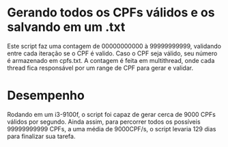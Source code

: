 # Gerando todos os CPFs válidos e os salvando em um .txt
Este script faz uma contagem de 00000000000 à 99999999999, validando entre cada iteração se o CPF é valido.
Caso o CPF seja válido, seu número é armazenado em cpfs.txt.
A contagem é feita em multithread, onde cada thread fica responsável por um range de CPF para gerar e validar.

# Desempenho
Rodando em um i3-9100f, o script foi capaz de gerar cerca de 9000 CPFs válidos por segundo.
Ainda assim, para percorrer todos os possíveis 99999999999 CPFs, a uma média de 9000CPF/s, o script levaria 129 dias para finalizar sua tarefa.